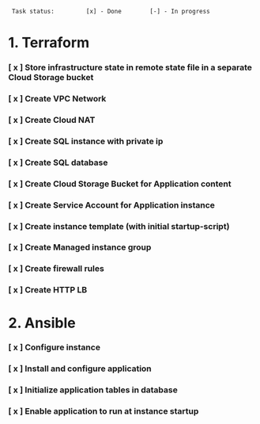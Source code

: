 ```
 Task status:         [x] - Done        [-] - In progress 
```
# 1. Terraform
### [ x ] Store infrastructure state in remote state file in a separate Cloud Storage bucket
### [ x ] Create VPC Network
### [ x ] Create Cloud NAT
### [ x ] Create SQL instance with private ip
### [ x ] Create SQL database
### [ x ] Create Cloud Storage Bucket for Application content
### [ x ] Create Service Account for Application instance
### [ x ] Create instance template (with initial startup-script)
### [ x ] Create Managed instance group
### [ x ] Create firewall rules
### [ x ] Create HTTP LB

# 2. Ansible
### [ x ] Configure instance
### [ x ] Install and configure application
### [ x ] Initialize application tables in database
### [ x ] Enable application to run at instance startup
